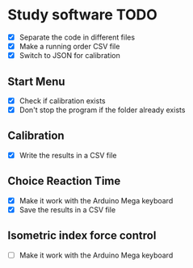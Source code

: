 # Study software TODO
- [x] Separate the code in different files
- [x] Make a running order CSV file
- [x] Switch to JSON for calibration

## Start Menu
- [x] Check if calibration exists
- [x] Don't stop the program if the folder already exists

## Calibration
- [x] Write the results in a CSV file

## Choice Reaction Time
- [x] Make it work with the Arduino Mega keyboard
- [x] Save the results in a CSV file

## Isometric index force control
- [ ] Make it work with the Arduino Mega keyboard